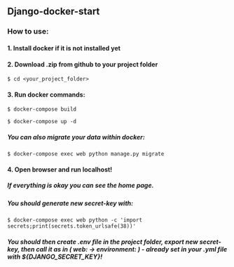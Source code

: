 ## Django-docker-start

### How to use:

#### 1. Install docker if it is not installed yet

#### 2. Download .zip from github to your project folder

```$ cd <your_project_folder>```

#### 3. Run docker commands: 

```$ docker-compose build```

```$ docker-compose up -d```

##### You can also migrate your data within docker:

```$ docker-compose exec web python manage.py migrate```

#### 4. Open browser and run localhost!

##### If everything is okay you can see the home page.

##### You should generate new secret-key with:

```$ docker-compose exec web python -c 'import secrets;print(secrets.token_urlsafe(38))'```

##### You should then create .env file in the project folder, export new secret-key, then call it as in ( web: -> environment: ) - already set in your .yml file with ${DJANGO_SECRET_KEY}!
